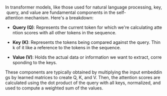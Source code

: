 In transformer models, like those used for natural language processing, key, query, and value are fundamental components in the self-attention mechanism. Here's a breakdown:

- **Query (Q)**: Represents the current token for which we're calculating attention scores with all other tokens in the sequence.
    
- **Key (K)**: Represents the tokens being compared against the query. Think of it like a reference to the tokens in the sequence.
    
- **Value (V)**: Holds the actual data or information we want to extract, corresponding to the keys.
    

These components are typically obtained by multiplying the input embeddings by learned matrices to create Q, K, and V. Then, the attention scores are calculated using the dot product of the query with all keys, normalized, and used to compute a weighted sum of the values.